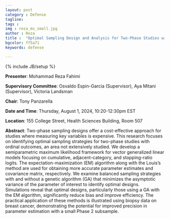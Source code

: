 ```yaml
---
layout: post
category : Defense
tagline: 
tags : 
img : reza_ms_small.jpg
author : Reza
title :  "Optimal Sampling Design and Analysis for Two-Phase Studies with Ordinal Outcomes (MSc Defense)"
bgcolor: ff5a71
keywords: defense

---
```


{% include JB/setup %}


**Presenter**:  Mohammad Reza Fahimi

**Supervisory Committee**:  Osvaldo Espin-Garcia (Supervisor), Aya Mitani (Supervisor), Victoria Landsman

**Chair**: Tony Panzarella

**Date and Time**:  Thursday, August 1, 2024, 10:20-12:30pm EST

**Location**:  155 College Street, Health Sciences Building, Room 507





<!--more-->

**Abstract**: Two-phase sampling designs offer a cost-effective approach for studies where measuring key variables is expensive. This research focuses on identifying optimal sampling strategies for two-phase studies with ordinal outcomes, an area not extensively studied. We develop a semiparametric maximum likelihood framework for vector generalized linear models focusing on cumulative, adjacent-category, and stopping-ratio logits. The expectation-maximization (EM) algorithm along with the Louis’s method are used for obtaining more accurate parameter estimates and covariance matrix, respectively. We examine balanced sampling strategies with and without a genetic algorithm (GA) that minimizes the asymptotic variance of the parameter of interest to identify optimal designs. Simulations reveal that optimal designs, particularly those using a GA with the EM algorithm, significantly reduce bias and improve efficiency. The practical application of these methods is illustrated using biopsy data on breast cancer, demonstrating the potential for improved precision in parameter estimation with a small Phase 2 subsample.

